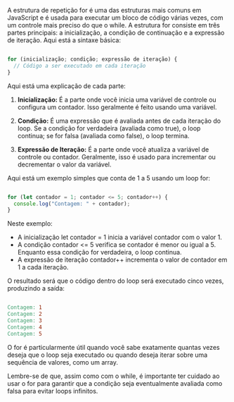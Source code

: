 A estrutura de repetição for é uma das estruturas mais comuns em JavaScript e é usada para executar um bloco de código várias vezes, com um controle mais preciso do que o while. A estrutura for consiste em três partes principais: a inicialização, a condição de continuação e a expressão de iteração. Aqui está a sintaxe básica:

```javascript

for (inicialização; condição; expressão de iteração) {
  // Código a ser executado em cada iteração
}
```
Aqui está uma explicação de cada parte:

1. **Inicialização:** É a parte onde você inicia uma variável de controle ou configura um contador. Isso geralmente é feito usando uma variável.
   
2. **Condição:** É uma expressão que é avaliada antes de cada iteração do loop. Se a condição for verdadeira (avaliada como true), o loop continua; se for falsa (avaliada como false), o loop termina.
   
3. **Expressão de Iteração:** É a parte onde você atualiza a variável de controle ou contador. Geralmente, isso é usado para incrementar ou decrementar o valor da variável.

Aqui está um exemplo simples que conta de 1 a 5 usando um loop for:

```javascript

for (let contador = 1; contador <= 5; contador++) {
  console.log("Contagem: " + contador);
}
```
Neste exemplo:

- A inicialização let contador = 1 inicia a variável contador com o valor 1.
- A condição contador <= 5 verifica se contador é menor ou igual a 5. Enquanto essa condição for verdadeira, o loop continua.
- A expressão de iteração contador++ incrementa o valor de contador em 1 a cada iteração.

O resultado será que o código dentro do loop será executado cinco vezes, produzindo a saída:

```makefile

Contagem: 1
Contagem: 2
Contagem: 3
Contagem: 4
Contagem: 5
```

O for é particularmente útil quando você sabe exatamente quantas vezes deseja que o loop seja executado ou quando deseja iterar sobre uma sequência de valores, como um array.

Lembre-se de que, assim como com o while, é importante ter cuidado ao usar o for para garantir que a condição seja eventualmente avaliada como falsa para evitar loops infinitos.
